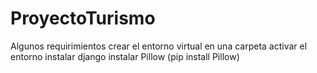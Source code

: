 # ProyectoTurismo
Algunos requirimientos
crear el entorno virtual en una carpeta
activar el entorno
instalar django 
instalar Pillow (pip install Pillow)

